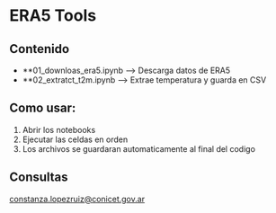 # ERA5 Tools

## Contenido

- **01_downloas_era5.ipynb --> Descarga datos de ERA5
- **02_extratct_t2m.ipynb --> Extrae temperatura y guarda en CSV

## Como usar:
1. Abrir los notebooks
2. Ejecutar las celdas en orden
3. Los archivos se guardaran automaticamente al final del codigo

## Consultas
constanza.lopezruiz@conicet.gov.ar

